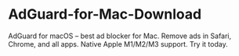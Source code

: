 # AdGuard-for-Mac-Download
AdGuard for macOS – best ad blocker for Mac. Remove ads in Safari, Chrome, and all apps. Native Apple M1/M2/M3 support. Try it today.
